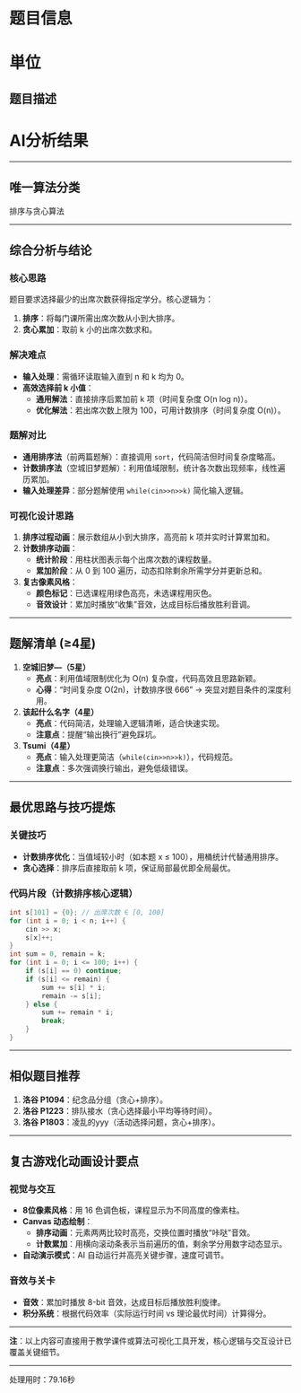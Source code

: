 # 题目信息

# 単位

## 题目描述

[problemUrl]: https://atcoder.jp/contests/fuka5/tasks/fuka_credit

# AI分析结果



---

## **唯一算法分类**  
排序与贪心算法  

---

## **综合分析与结论**  

### 核心思路  
题目要求选择最少的出席次数获得指定学分。核心逻辑为：  
1. **排序**：将每门课所需出席次数从小到大排序。  
2. **贪心累加**：取前 k 小的出席次数求和。  

### 解决难点  
- **输入处理**：需循环读取输入直到 n 和 k 均为 0。  
- **高效选择前 k 小值**：  
  - **通用解法**：直接排序后累加前 k 项（时间复杂度 O(n log n)）。  
  - **优化解法**：若出席次数上限为 100，可用计数排序（时间复杂度 O(n)）。  

### 题解对比  
- **通用排序法**（前两篇题解）：直接调用 `sort`，代码简洁但时间复杂度略高。  
- **计数排序法**（空城旧梦题解）：利用值域限制，统计各次数出现频率，线性遍历累加。  
- **输入处理差异**：部分题解使用 `while(cin>>n>>k)` 简化输入逻辑。  

### 可视化设计思路  
1. **排序过程动画**：展示数组从小到大排序，高亮前 k 项并实时计算累加和。  
2. **计数排序动画**：  
   - **统计阶段**：用柱状图表示每个出席次数的课程数量。  
   - **累加阶段**：从 0 到 100 遍历，动态扣除剩余所需学分并更新总和。  
3. **复古像素风格**：  
   - **颜色标记**：已选课程用绿色高亮，未选课程用灰色。  
   - **音效设计**：累加时播放“收集”音效，达成目标后播放胜利音调。  

---

## **题解清单 (≥4星)**  

1. **空城旧梦—（5星）**  
   - **亮点**：利用值域限制优化为 O(n) 复杂度，代码高效且思路新颖。  
   - **心得**：“时间复杂度 O(2n)，计数排序很 666” → 突显对题目条件的深度利用。  
2. **该起什么名字（4星）**  
   - **亮点**：代码简洁，处理输入逻辑清晰，适合快速实现。  
   - **注意点**：提醒“输出换行”避免踩坑。  
3. **Tsumi（4星）**  
   - **亮点**：输入处理更简洁（`while(cin>>n>>k)`），代码规范。  
   - **注意点**：多次强调换行输出，避免低级错误。  

---

## **最优思路与技巧提炼**  

### 关键技巧  
- **计数排序优化**：当值域较小时（如本题 x ≤ 100），用桶统计代替通用排序。  
- **贪心选择**：排序后直接取前 k 项，保证局部最优即全局最优。  

### 代码片段（计数排序核心逻辑）  
```cpp  
int s[101] = {0}; // 出席次数 ∈ [0, 100]  
for (int i = 0; i < n; i++) {  
    cin >> x;  
    s[x]++;  
}  
int sum = 0, remain = k;  
for (int i = 0; i <= 100; i++) {  
    if (s[i] == 0) continue;  
    if (s[i] <= remain) {  
        sum += s[i] * i;  
        remain -= s[i];  
    } else {  
        sum += remain * i;  
        break;  
    }  
}  
```  

---

## **相似题目推荐**  
1. **洛谷 P1094**：纪念品分组（贪心+排序）。  
2. **洛谷 P1223**：排队接水（贪心选择最小平均等待时间）。  
3. **洛谷 P1803**：凌乱的yyy（活动选择问题，贪心+排序）。  

---

## **复古游戏化动画设计要点**  

### 视觉与交互  
- **8位像素风格**：用 16 色调色板，课程显示为不同高度的像素柱。  
- **Canvas 动态绘制**：  
  - **排序动画**：元素两两比较时高亮，交换位置时播放“咔哒”音效。  
  - **计数累加**：用横向滚动条表示当前遍历的值，剩余学分用数字动态显示。  
- **自动演示模式**：AI 自动运行并高亮关键步骤，速度可调节。  

### 音效与关卡  
- **音效**：累加时播放 8-bit 音效，达成目标后播放胜利旋律。  
- **积分系统**：根据代码效率（实际运行时间 vs 理论最优时间）计算得分。  

---

**注**：以上内容可直接用于教学课件或算法可视化工具开发，核心逻辑与交互设计已覆盖关键细节。

---
处理用时：79.16秒